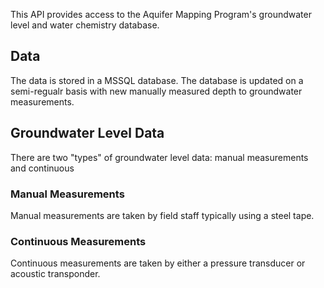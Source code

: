 This API provides access to the Aquifer Mapping Program's groundwater level and water
chemistry database.

## Data
The data is stored in a MSSQL database. The database is updated on a semi-regualr basis
with new manually measured depth to groundwater measurements. 

## Groundwater Level Data
There are two "types" of groundwater level data: manual measurements and continuous

### Manual Measurements
Manual measurements are taken by field staff typically using a steel tape.

### Continuous Measurements
Continuous measurements are taken by either a pressure transducer or acoustic transponder.